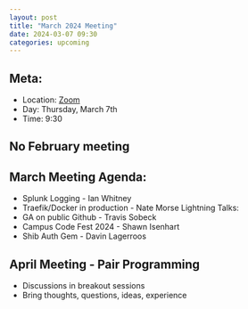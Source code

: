 ```yaml
---
layout: post
title: "March 2024 Meeting"
date: 2024-03-07 09:30
categories: upcoming
---
```


## Meta:

- Location: [Zoom](https://z.umn.edu/cpmstream)
- Day: Thursday, March 7th
- Time: 9:30

## No February meeting

## March Meeting Agenda:
- Splunk Logging - Ian Whitney
- Traefik/Docker in production - Nate Morse
Lightning Talks:
- GA on public Github - Travis Sobeck
- Campus Code Fest 2024 - Shawn Isenhart
- Shib Auth Gem - Davin Lagerroos

## April Meeting - Pair Programming 
- Discussions in breakout sessions
- Bring thoughts, questions, ideas, experience
